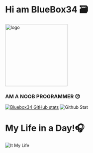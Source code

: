 # Hi am BlueBox34 🗃️

<img src="./image/okayu.gif" alt="logo" style="width:200px;"/>

### AM A NOOB PROGRAMMER 😥

[![Bluebox34 GitHub stats](https://github-readme-stats.vercel.app/api/top-langs/?username=PspGun&layout=compact&theme=material-palenight&count_private=true)]()  ![Github Stat](https://github-readme-stats.vercel.app/api/top-langs/?username=PspGun&hide=java,html,tex&&theme=material-palenight&langs_count=3)

# My Life in a Day!🎧

![It My Life](https://spotify-recently-played-readme.vercel.app/api?user=9nrg1rn0you71xebktkn0uj6z)

<!--
**BlueBox34/BlueBox34** is a ✨ _special_ ✨ repository because its `README.md` (this file) appears on your GitHub profile.

Here are some ideas to get you started:

- 🔭 I’m currently working on ...
- 🌱 I’m currently learning ...
- 👯 I’m looking to collaborate on ...
- 🤔 I’m looking for help with ...
- 💬 Ask me about ...
- 📫 How to reach me: ...
- 😄 Pronouns: ...
- ⚡ Fun fact: ...
-->
